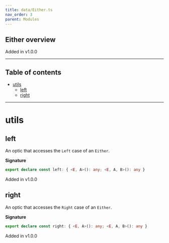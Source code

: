 ```yaml
---
title: data/Either.ts
nav_order: 3
parent: Modules
---
```


## Either overview

Added in v1.0.0

---

<h2 class="text-delta">Table of contents</h2>

- [utils](#utils)
  - [left](#left)
  - [right](#right)

---

# utils

## left

An optic that accesses the `Left` case of an `Either`.

**Signature**

```ts
export declare const left: { <E, A>(): any; <E, A, B>(): any }
```

Added in v1.0.0

## right

An optic that accesses the `Right` case of an `Either`.

**Signature**

```ts
export declare const right: { <E, A>(): any; <E, A, B>(): any }
```

Added in v1.0.0
